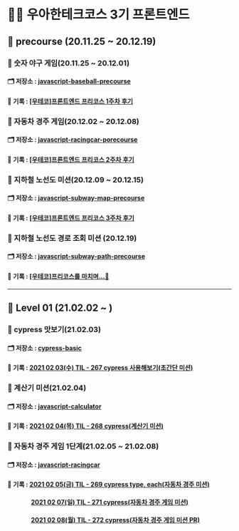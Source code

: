 # 🚀🚀 우아한테크코스 3기 프론트엔드

## 🌱 precourse (20.11.25 ~ 20.12.19)

### 🚀 숫자 야구 게임(20.11.25 ~ 20.12.01)

#### 🗂 저장소 : [javascript-baseball-precourse](https://github.com/YUJO42/javascript-baseball-precourse/tree/yujo42)

#### 📝 기록 : [[우테코]프론트엔드 프리코스 1주차 후기](https://velog.io/@yujo/%EC%9A%B0%ED%85%8C%EC%BD%94%ED%94%84%EB%A1%A0%ED%8A%B8%EC%97%94%EB%93%9C-%ED%94%84%EB%A6%AC%EC%BD%94%EC%8A%A4-1%EC%A3%BC%EC%B0%A8-%ED%9B%84%EA%B8%B0)

### 🚀 자동차 경주 게임(20.12.02 ~ 20.12.08)

#### 🗂 저장소 : [javascript-racingcar-porecourse](https://github.com/YUJO42/javascript-racingcar-precourse/tree/yujo42)

#### 📝 기록 : [[우테코]프론트엔드 프리코스 2주차 후기](https://velog.io/@yujo/woowa-precourse-week2)

### 🚀 지하철 노선도 미션(20.12.09 ~ 20.12.15)

#### 🗂 저장소 : [javascript-subway-map-precourse](https://github.com/YUJO42/javascript-subway-map-precourse/tree/yujo42)

#### 📝 기록 : [[우테코]프론트엔드 프리코스 3주차 후기](https://velog.io/@yujo/woowa-precourse-3)

### 🚀 지하철 노선도 경로 조회 미션 (20.12.19)

#### 🗂 저장소 : [javascript-subway-path-precourse](https://github.com/YUJO42/javascript-subway-path-precourse/tree/yujo42)

#### 📝 기록 : [[우테코]프리코스를 마치며...👋](https://velog.io/@yujo/woowahan-precourse-end)

---

## 🥚 Level 01 (21.02.02 ~ )

### 🚀 cypress 맛보기(21.02.03)

#### 🗂 저장소 : [cypress-basic](https://github.com/YUJO42/javascript-calculator/tree/yujo)  

#### 📝 기록 : [2021 02 03(수) TIL - 267 cypress 사용해보기(초간단 미션)](https://velog.io/@yujo/2021-02-03%EC%88%98-TIL-267-cypress-%EC%82%AC%EC%9A%A9%ED%95%B4%EB%B3%B4%EA%B8%B0)

### 🚀 계산기 미션(21.02.04)

#### 🗂 저장소 : [javascript-calculator](https://github.com/YUJO42/javascript-calculator/tree/yujo)  

#### 📝 기록 : [2021 02 04(목) TIL - 268 cypress(계산기 미션)](https://velog.io/@yujo/2021-02-04%EB%AA%A9-TIL-268-cypress%EA%B3%84%EC%82%B0%EA%B8%B0-%EB%AF%B8%EC%85%98)  

### 🚀 자동차 경주 게임 1단계(21.02.05 ~ 21.02.08)

#### 🗂 저장소 : [javascript-racingcar](https://github.com/YUJO42/javascript-racingcar/tree/yujo42)

#### 📝 기록 : [2021 02 05(금) TIL - 269 cypress type, each(자동차 경주 미션)](https://velog.io/@yujo/2021-02-05%EA%B8%88-TIL-269-cypress-type-each%EC%9E%90%EB%8F%99%EC%B0%A8-%EA%B2%BD%EC%A3%BC-%EB%AF%B8%EC%85%98)
#### &nbsp;&nbsp;&nbsp;&nbsp;&nbsp;&nbsp;&nbsp;&nbsp;&nbsp;&nbsp;&nbsp;&nbsp;&nbsp;&nbsp;&nbsp; [2021 02 07(일) TIL - 271 cypress(자동차 경주 게임 미션)](https://velog.io/@yujo/2021-02-07%EC%9D%BC-TIL-271-cypress%EC%9E%90%EB%8F%99%EC%B0%A8-%EA%B2%BD%EC%A3%BC-%EA%B2%8C%EC%9E%84-%EB%AF%B8%EC%85%98)
#### &nbsp;&nbsp;&nbsp;&nbsp;&nbsp;&nbsp;&nbsp;&nbsp;&nbsp;&nbsp;&nbsp;&nbsp;&nbsp;&nbsp;&nbsp; [2021 02 08(월) TIL - 272 cypress(자동차 경주 게임 미션 PR)](https://velog.io/@yujo/2021-02-08%EC%9B%94-TIL-272-cypress%EC%9E%90%EB%8F%99%EC%B0%A8-%EA%B2%BD%EC%A3%BC-%EA%B2%8C%EC%9E%84-%EB%AF%B8%EC%85%98)
